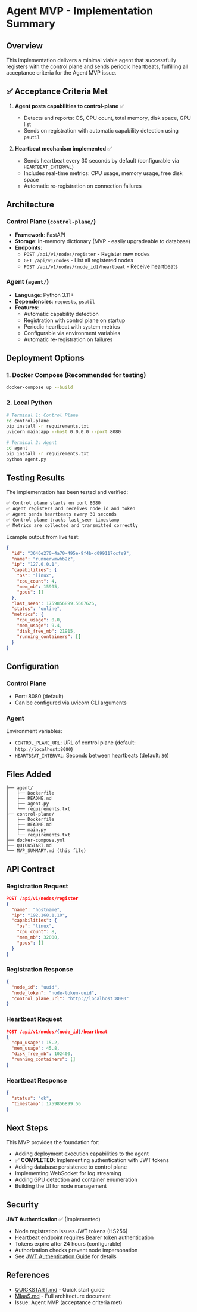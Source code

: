 # Agent MVP - Implementation Summary

## Overview

This implementation delivers a minimal viable agent that successfully registers with the control plane and sends periodic heartbeats, fulfilling all acceptance criteria for the Agent MVP issue.

## ✅ Acceptance Criteria Met

1. **Agent posts capabilities to control-plane** ✅
   - Detects and reports: OS, CPU count, total memory, disk space, GPU list
   - Sends on registration with automatic capability detection using `psutil`

2. **Heartbeat mechanism implemented** ✅
   - Sends heartbeat every 30 seconds by default (configurable via `HEARTBEAT_INTERVAL`)
   - Includes real-time metrics: CPU usage, memory usage, free disk space
   - Automatic re-registration on connection failures

## Architecture

### Control Plane (`control-plane/`)
- **Framework**: FastAPI
- **Storage**: In-memory dictionary (MVP - easily upgradeable to database)
- **Endpoints**:
  - `POST /api/v1/nodes/register` - Register new nodes
  - `GET /api/v1/nodes` - List all registered nodes
  - `POST /api/v1/nodes/{node_id}/heartbeat` - Receive heartbeats

### Agent (`agent/`)
- **Language**: Python 3.11+
- **Dependencies**: `requests`, `psutil`
- **Features**:
  - Automatic capability detection
  - Registration with control plane on startup
  - Periodic heartbeat with system metrics
  - Configurable via environment variables
  - Automatic re-registration on failures

## Deployment Options

### 1. Docker Compose (Recommended for testing)
```bash
docker-compose up --build
```

### 2. Local Python
```bash
# Terminal 1: Control Plane
cd control-plane
pip install -r requirements.txt
uvicorn main:app --host 0.0.0.0 --port 8080

# Terminal 2: Agent
cd agent
pip install -r requirements.txt
python agent.py
```

## Testing Results

The implementation has been tested and verified:

```bash
✅ Control plane starts on port 8080
✅ Agent registers and receives node_id and token
✅ Agent sends heartbeats every 30 seconds
✅ Control plane tracks last_seen timestamp
✅ Metrics are collected and transmitted correctly
```

Example output from live test:
```json
{
  "id": "3646e270-4a70-495e-9f4b-d099117ccfe9",
  "name": "runnervmwhb2z",
  "ip": "127.0.0.1",
  "capabilities": {
    "os": "linux",
    "cpu_count": 4,
    "mem_mb": 15995,
    "gpus": []
  },
  "last_seen": 1759856899.5607626,
  "status": "online",
  "metrics": {
    "cpu_usage": 0.0,
    "mem_usage": 9.4,
    "disk_free_mb": 21915,
    "running_containers": []
  }
}
```

## Configuration

### Control Plane
- Port: 8080 (default)
- Can be configured via uvicorn CLI arguments

### Agent
Environment variables:
- `CONTROL_PLANE_URL`: URL of control plane (default: `http://localhost:8080`)
- `HEARTBEAT_INTERVAL`: Seconds between heartbeats (default: `30`)

## Files Added

```
├── agent/
│   ├── Dockerfile
│   ├── README.md
│   ├── agent.py
│   └── requirements.txt
├── control-plane/
│   ├── Dockerfile
│   ├── README.md
│   ├── main.py
│   └── requirements.txt
├── docker-compose.yml
├── QUICKSTART.md
└── MVP_SUMMARY.md (this file)
```

## API Contract

### Registration Request
```json
POST /api/v1/nodes/register
{
  "name": "hostname",
  "ip": "192.168.1.10",
  "capabilities": {
    "os": "linux",
    "cpu_count": 8,
    "mem_mb": 32000,
    "gpus": []
  }
}
```

### Registration Response
```json
{
  "node_id": "uuid",
  "node_token": "node-token-uuid",
  "control_plane_url": "http://localhost:8080"
}
```

### Heartbeat Request
```json
POST /api/v1/nodes/{node_id}/heartbeat
{
  "cpu_usage": 15.2,
  "mem_usage": 45.8,
  "disk_free_mb": 102400,
  "running_containers": []
}
```

### Heartbeat Response
```json
{
  "status": "ok",
  "timestamp": 1759856899.56
}
```

## Next Steps

This MVP provides the foundation for:
- Adding deployment execution capabilities to the agent
- ✅ **COMPLETED**: Implementing authentication with JWT tokens
- Adding database persistence to control plane
- Implementing WebSocket for log streaming
- Adding GPU detection and container enumeration
- Building the UI for node management

## Security

**JWT Authentication** ✅ (Implemented)
- Node registration issues JWT tokens (HS256)
- Heartbeat endpoint requires Bearer token authentication
- Tokens expire after 24 hours (configurable)
- Authorization checks prevent node impersonation
- See [JWT Authentication Guide](docs/JWT_AUTHENTICATION.md) for details

## References

- [QUICKSTART.md](QUICKSTART.md) - Quick start guide
- [MIaaS.md](MIaaS.md) - Full architecture document
- Issue: Agent MVP (acceptance criteria met)
